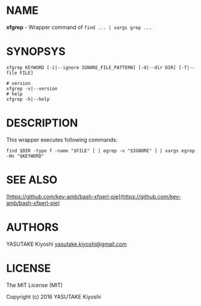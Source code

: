 # NAME

**xfgrep** - Wrapper command of `find ... | xargs grep ...`

# SYNOPSYS

    xfgrep KEYWORD [-i|--ignore IGNORE_FILE_PATTERN] [-d|--dir DIR] [-f|--file FILE]

    # version
    xfgrep -v|--version
    # help
    xfgrep -h|--help

# DESCRIPTION

This wrapper executes following commands:

    find $DIR -type f -name "$FILE" [ | egrep -v "$IGNORE" ] | xargs egrep -Hn "$KEYWORD"

# SEE ALSO

[https://github.com/key-amb/bash-xfperl-pie](https://github.com/key-amb/bash-xfperl-pie)

# AUTHORS

YASUTAKE Kiyoshi <yasutake.kiyoshi@gmail.com>

# LICENSE

The MIT License (MIT)

Copyright (c) 2016 YASUTAKE Kiyoshi

